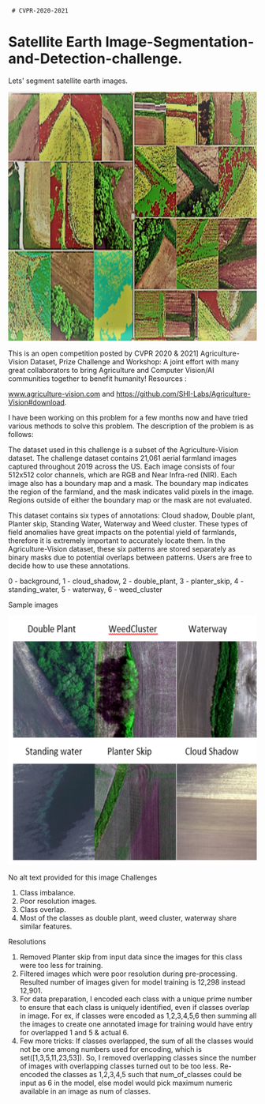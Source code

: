      # CVPR-2020-2021
# Satellite Earth Image-Segmentation-and-Detection-challenge.
Lets' segment satellite earth images.


![alt text](https://github.com/Deepika-Sharma08/CVPR-2020-2021-Image-Segmentation-and-detection-challenge./blob/main/supporting%20images/1.png?raw=true)



This is an open competition posted by CVPR 2020 & 2021] Agriculture-Vision Dataset, Prize Challenge and Workshop: A joint effort with many great collaborators to bring Agriculture and Computer Vision/AI communities together to benefit humanity! 
 Resources : 

www.agriculture-vision.com and https://github.com/SHI-Labs/Agriculture-Vision#download.

I have been working on this problem for a few months now and have tried various methods to solve this problem. The description of the problem is as follows:

The dataset used in this challenge is a subset of the Agriculture-Vision dataset. The challenge dataset contains 21,061 aerial farmland images captured throughout 2019 across the US. Each image consists of four 512x512 color channels, which are RGB and Near Infra-red (NIR). Each image also has a boundary map and a mask. The boundary map indicates the region of the farmland, and the mask indicates valid pixels in the image. Regions outside of either the boundary map or the mask are not evaluated.

This dataset contains six types of annotations: Cloud shadow, Double plant, Planter skip, Standing Water, Waterway and Weed cluster. These types of field anomalies have great impacts on the potential yield of farmlands, therefore it is extremely important to accurately locate them. In the Agriculture-Vision dataset, these six patterns are stored separately as binary masks due to potential overlaps between patterns. Users are free to decide how to use these annotations.

0 - background,  1 - cloud_shadow,  2 - double_plant,  3 - planter_skip,  4 - standing_water,  5 - waterway,  6 - weed_cluster

Sample images


![alt text](https://github.com/Deepika-Sharma08/CVPR-2020-2021-Image-Segmentation-and-detection-challenge./blob/main/supporting%20images/2.png?raw=true)



      

      

      

      

      


  

  
No alt text provided for this image
Challenges

   1. Class imbalance.
   2. Poor resolution images.
   3. Class overlap.
   4. Most of the classes as double plant, weed cluster, waterway share similar features.

Resolutions

   1. Removed Planter skip from input data since the images for this class were too less for training.
   2. Filtered images which were poor resolution during pre-processing. Resulted number of images given for model training is 12,298 instead 12,901.
   3. For data preparation, I encoded each class with a unique prime number to ensure that each class is uniquely identified, even if classes overlap in image. For  ex, if classes were encoded as 1,2,3,4,5,6 then summing all the images to create one annotated image for training would have entry for overlapped 1 and 5 & actual 6.
   4. Few more tricks: If classes overlapped, the sum of all the classes would not be one among numbers used for encoding, which is set([1,3,5,11,23,53]). So, I removed overlapping classes since the number of images with overlapping classes turned out to be too less. Re-encoded the classes as 1,2,3,4,5 such that num_of_classes could be input as 6 in the model, else model would pick maximum numeric available in an image as num of classes. 



 
